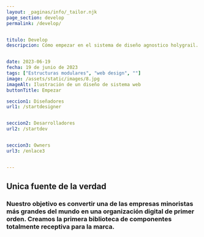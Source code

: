 ```yaml
---
layout: _paginas/info/_tailor.njk
page_section: develop
permalink: /develop/


titulo: Develop
descripcion: Cómo empezar en el sistema de diseño agnostico holygrail.


date: 2023-06-19
fecha: 19 de junio de 2023
tags: ["Estructuras modulares", "web design", ""]
image: /assets/static/images/8.jpg
imageAlt: Ilustración de un diseño de sistema web
buttonTitle: Empezar

seccion1: Diseñadores
url1: /startdesigner


seccion2: Desarrolladores
url2: /startdev


seccion3: Owners
url3: /enlace3


---
```


## Unica fuente de la verdad


### Nuestro objetivo es convertir una de las empresas minoristas más grandes del mundo en una organización digital de primer orden. Creamos la primera biblioteca de componentes totalmente receptiva para la marca.

